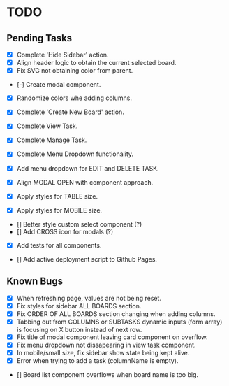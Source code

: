 # TODO

## Pending Tasks

- [x] Complete 'Hide Sidebar' action.
- [x] Align header logic to obtain the current selected board.
- [x] Fix SVG not obtaining color from parent.

- [-] Create modal component.
- [x] Randomize colors whe adding columns.
- [x] Complete 'Create New Board' action.
- [x] Complete View Task.
- [x] Complete Manage Task.
- [x] Complete Menu Dropdown functionality.

- [x] Add menu dropdown for EDIT and DELETE TASK.
- [x] Align MODAL OPEN with component approach.
- [x] Apply styles for TABLE size.
- [x] Apply styles for MOBILE size.

- [] Better style custom select component (?)
- [] Add CROSS icon for modals (?)

- [x] Add tests for all components.
- [] Add active deployment script to Github Pages.

## Known Bugs

- [x] When refreshing page, values are not being reset.
- [x] Fix styles for sidebar ALL BOARDS section.
- [x] Fix ORDER OF ALL BOARDS section changing when adding columns.
- [x] Tabbing out from COLUMNS or SUBTASKS dynamic inputs (form array) is focusing on X button instead of next row.
- [x] Fix title of modal component leaving card component on overflow.
- [x] Fix menu dropdown not dissapearing in view task component.
- [x] In mobile/small size, fix sidebar show state being kept alive.
- [x] Error when trying to add a task (columnName is empty).
- [] Board list component overflows when board name is too big.